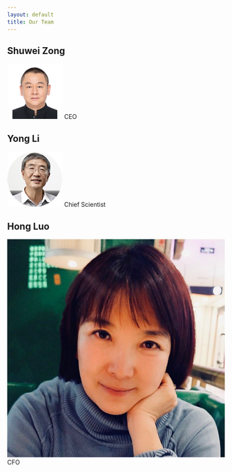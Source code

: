 ```yaml
---
layout: default
title: Our Team
---
```

<style>
  .container img {
    width: 64px;
    height: 64px;
    border-radius: 64px;
  }
</style>

## Shuwei Zong


![](/images/zong.png)
CEO


## Yong Li


![](/images/li.png)
Chief Scientist 

## Hong Luo

![](/images/36388865-93F9-44E3-A6B6-5CD410AFB2A1.jpeg)
CFO
